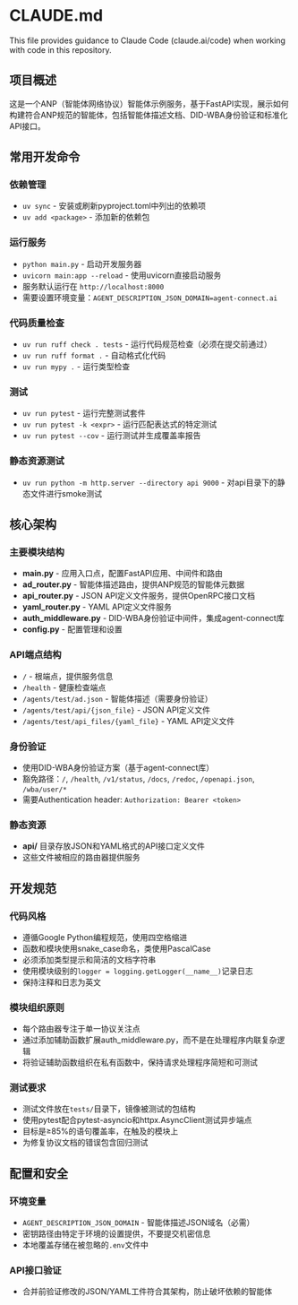 # CLAUDE.md

This file provides guidance to Claude Code (claude.ai/code) when working with code in this repository.

## 项目概述

这是一个ANP（智能体网络协议）智能体示例服务，基于FastAPI实现，展示如何构建符合ANP规范的智能体，包括智能体描述文档、DID-WBA身份验证和标准化API接口。

## 常用开发命令

### 依赖管理
- `uv sync` - 安装或刷新pyproject.toml中列出的依赖项
- `uv add <package>` - 添加新的依赖包

### 运行服务
- `python main.py` - 启动开发服务器
- `uvicorn main:app --reload` - 使用uvicorn直接启动服务
- 服务默认运行在 `http://localhost:8000`
- 需要设置环境变量：`AGENT_DESCRIPTION_JSON_DOMAIN=agent-connect.ai`

### 代码质量检查
- `uv run ruff check . tests` - 运行代码规范检查（必须在提交前通过）
- `uv run ruff format .` - 自动格式化代码
- `uv run mypy .` - 运行类型检查

### 测试
- `uv run pytest` - 运行完整测试套件
- `uv run pytest -k <expr>` - 运行匹配表达式的特定测试
- `uv run pytest --cov` - 运行测试并生成覆盖率报告

### 静态资源测试
- `uv run python -m http.server --directory api 9000` - 对api目录下的静态文件进行smoke测试

## 核心架构

### 主要模块结构
- **main.py** - 应用入口点，配置FastAPI应用、中间件和路由
- **ad_router.py** - 智能体描述路由，提供ANP规范的智能体元数据
- **api_router.py** - JSON API定义文件服务，提供OpenRPC接口文档
- **yaml_router.py** - YAML API定义文件服务
- **auth_middleware.py** - DID-WBA身份验证中间件，集成agent-connect库
- **config.py** - 配置管理和设置

### API端点结构
- `/` - 根端点，提供服务信息
- `/health` - 健康检查端点
- `/agents/test/ad.json` - 智能体描述（需要身份验证）
- `/agents/test/api/{json_file}` - JSON API定义文件
- `/agents/test/api_files/{yaml_file}` - YAML API定义文件

### 身份验证
- 使用DID-WBA身份验证方案（基于agent-connect库）
- 豁免路径：`/`, `/health`, `/v1/status`, `/docs`, `/redoc`, `/openapi.json`, `/wba/user/*`
- 需要Authentication header: `Authorization: Bearer <token>`

### 静态资源
- **api/** 目录存放JSON和YAML格式的API接口定义文件
- 这些文件被相应的路由器提供服务

## 开发规范

### 代码风格
- 遵循Google Python编程规范，使用四空格缩进
- 函数和模块使用snake_case命名，类使用PascalCase
- 必须添加类型提示和简洁的文档字符串
- 使用模块级别的`logger = logging.getLogger(__name__)`记录日志
- 保持注释和日志为英文

### 模块组织原则
- 每个路由器专注于单一协议关注点
- 通过添加辅助函数扩展auth_middleware.py，而不是在处理程序内联复杂逻辑
- 将验证辅助函数组织在私有函数中，保持请求处理程序简短和可测试

### 测试要求
- 测试文件放在`tests/`目录下，镜像被测试的包结构
- 使用pytest配合pytest-asyncio和httpx.AsyncClient测试异步端点
- 目标是≥85%的语句覆盖率，在触及的模块上
- 为修复协议文档的错误包含回归测试

## 配置和安全

### 环境变量
- `AGENT_DESCRIPTION_JSON_DOMAIN` - 智能体描述JSON域名（必需）
- 密钥路径由特定于环境的设置提供，不要提交机密信息
- 本地覆盖存储在被忽略的`.env`文件中

### API接口验证
- 合并前验证修改的JSON/YAML工件符合其架构，防止破坏依赖的智能体